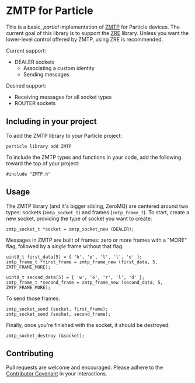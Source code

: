 # ZMTP for Particle

This is a basic, _partial_ implementation of [ZMTP][zmtp] for Particle devices. The current goal of this library is to support the [ZRE][zre] library. Unless you want the lower-level control offered by ZMTP, using ZRE is recommended.

Current support:

- DEALER sockets
  - Associating a custom identity
  - Sending messages

Desired support:

- Receiving messages for all socket types
- ROUTER sockets

## Including in your project

To add the ZMTP library to your Particle project:

```
particle library add ZMTP
```

To include the ZMTP types and functions in your code, add the following toward
the top of your project:

```
#include "ZMTP.h"
```

## Usage

The ZMTP library (and it's bigger sibling, ZeroMQ) are centered around two types: sockets (`zmtp_socket_t`) and frames (`zmtp_frame_t`). To start, create a new socket, providing the type of socket you want to create:

```
zmtp_socket_t *socket = zmtp_socket_new (DEALER);
```

Messages in ZMTP are built of frames: zero or more frames with a "MORE" flag, followed by a _single_ frame without that flag:

```
uint8_t first_data[5] = { 'h', 'e', 'l', 'l', 'o' };
zmtp_frame_t *first_frame = zmtp_frame_new (first_data, 5, ZMTP_FRAME_MORE);

uint8_t second_data[5] = { 'w', 'o', 'r', 'l', 'd' };
zmtp_frame_t *second_frame = zmtp_frame_new (second_data, 5, ZMTP_FRAME_MORE);
```

To send those frames:

```
zmtp_socket_send (socket, first_frame);
zmtp_socket_send (socket, second_frame);
```

Finally, once you're finished with the socket, it should be destroyed:

```
zmtp_socket_destroy (&socket);
```

## Contributing

Pull requests are welcome and encouraged. Please adhere to the [Contributor Covenant][covenant] in your interactions.

[zmtp]: https://rfc.zeromq.org/spec:37/ZMTP
[zre]: https://rfc.zeromq.org/spec:36/ZRE/
[covenant]: https://www.contributor-covenant.org/version/1/4/code-of-conduct.html

